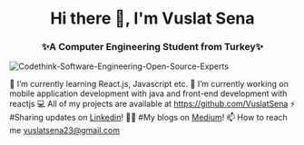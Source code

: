 <!--
**VuslatSena/VuslatSena** is a ✨ _special_ ✨ repository because its `README.md` (this file) appears on your GitHub profile.

Here are some ideas to get you started:

- 🌱 I’m currently learning reactjs
- 👯 I’m looking to collaborate on ...
- 🤔 I’m looking for help with ...
- 💬 Ask me about ...
- 📫 How to reach me: ...
- 😄 Pronouns: ...
- ⚡ Fun fact: ...
-->

<h1 align="center">Hi there 👋, I'm Vuslat Sena</h1>
<h3 align="center">✨A Computer Engineering Student from Turkey✨</h3>


![Codethink-Software-Engineering-Open-Source-Experts](https://user-images.githubusercontent.com/47564075/111882362-33c4d680-89c6-11eb-8eb1-161ceccfa106.jpg)

🌱 I’m currently learning React.js, Javascript etc.
🔭 I’m currently working on mobile application development with java and front-end development with reactjs
💻 All of my projects are available at https://github.com/VuslatSena 
⚡ #Sharing updates on [Linkedin](https://www.linkedin.com/in/vuslat-sena-emre/)! 
✍🏻 #My blogs on [Medium](https://medium.com/@aeternitas)!
📫 How to reach me vuslatsena23@gmail.com 





